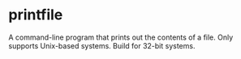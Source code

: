 # printfile
A command-line program that prints out the contents of a file.
Only supports Unix-based systems. Build for 32-bit systems.
